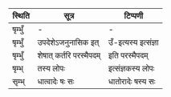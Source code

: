 | स्थिति | सूत्र | टिप्पणी |
| ----- | ------- | ------ |
| षृम्भुँ | - | - |
| षृम्भुँ | उपदेशेऽजनुनासिक इत् | उँ-इत्यस्य इत्संज्ञा |
| षृम्भुँ | शेषात् कर्तरि परस्मैपदम् | इति परस्मैपदम् |
| षृम्भ् | तस्य लोपः | इत्संज्ञकस्य लोपः |
| सृम्भ् | धात्वादेः षः सः | धातोरादेः षस्य सः |
